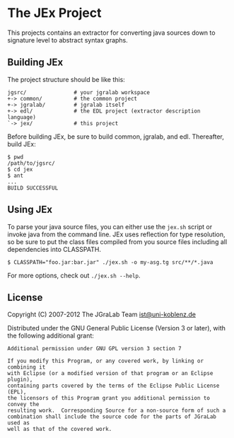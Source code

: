 # The JEx Project

This projects contains an extractor for converting java sources down to
signature level to abstract syntax graphs.

## Building JEx

The project structure should be like this:

    jgsrc/               # your jgralab workspace
    +-> common/          # the common project
    +-> jgralab/         # jgralab itself
    +-> edl/             # the EDL project (extractor description language)
    `-> jex/             # this project

Before building JEx, be sure to build common, jgralab, and edl.  Thereafter, build JEx:

    $ pwd
    /path/to/jgsrc/
    $ cd jex
    $ ant
    ...
    BUILD SUCCESSFUL

## Using JEx

To parse your java source files, you can either use the `jex.sh` script or
invoke java from the command line.  JEx uses reflection for type resolution, so
be sure to put the class files compiled from you source files including all
dependencies into CLASSPATH.

    $ CLASSPATH="foo.jar:bar.jar" ./jex.sh -o my-asg.tg src/**/*.java

For more options, check out `./jex.sh --help`.

## License

Copyright (C) 2007-2012 The JGraLab Team <ist@uni-koblenz.de>

Distributed under the GNU General Public License (Version 3 or later), with the
following additional grant:

    Additional permission under GNU GPL version 3 section 7

    If you modify this Program, or any covered work, by linking or combining it
    with Eclipse (or a modified version of that program or an Eclipse plugin),
    containing parts covered by the terms of the Eclipse Public License (EPL),
    the licensors of this Program grant you additional permission to convey the
    resulting work.  Corresponding Source for a non-source form of such a
    combination shall include the source code for the parts of JGraLab used as
    well as that of the covered work.


<!-- Local Variables:        -->
<!-- mode: markdown          -->
<!-- indent-tabs-mode: nil   -->
<!-- End:                    -->
